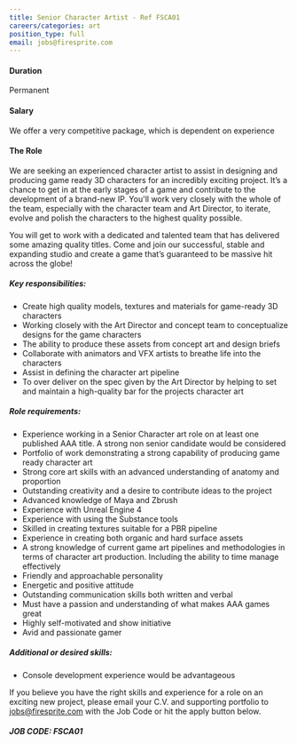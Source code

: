 ```yaml
---
title: Senior Character Artist - Ref FSCA01
careers/categories: art
position_type: full
email: jobs@firesprite.com
---
```

#### Duration

Permanent

#### Salary

We offer a very competitive package, which is dependent on experience

#### The Role

We are seeking an experienced character artist to assist in designing and producing game ready 3D characters for an incredibly exciting project. It’s a chance to get in at the early stages of a game and contribute to the development of a brand-new IP. You'll work very closely with the whole of the team, especially with the character team and Art Director, to iterate, evolve and polish the characters to the highest quality possible.

You will get to work with a dedicated and talented team that has delivered some amazing quality titles. Come and join our successful, stable and expanding studio and create a game that’s guaranteed to be massive hit across the globe!

##### **Key responsibilities:**

* Create high quality models, textures and materials for game-ready 3D characters
* Working closely with the Art Director and concept team to conceptualize designs for the game characters
* The ability to produce these assets from concept art and design briefs
* Collaborate with animators and VFX artists to breathe life into the characters
* Assist in defining the character art pipeline
* To over deliver on the spec given by the Art Director by helping to set and maintain a high-quality bar for the projects character art

##### **Role requirements:**

* Experience working in a Senior Character art role on at least one published AAA title. A strong non senior candidate would be considered
* Portfolio of work demonstrating a strong capability of producing game ready character art
* Strong core art skills with an advanced understanding of anatomy and proportion
* Outstanding creativity and a desire to contribute ideas to the project
* Advanced knowledge of Maya and Zbrush
* Experience with Unreal Engine 4
* Experience with using the Substance tools
* Skilled in creating textures suitable for a PBR pipeline
* Experience in creating both organic and hard surface assets
* A strong knowledge of current game art pipelines and methodologies in terms of character art production. Including the ability to time manage effectively
* Friendly and approachable personality
* Energetic and positive attitude
* Outstanding communication skills both written and verbal
* Must have a passion and understanding of what makes AAA games great
* Highly self-motivated and show initiative
* Avid and passionate gamer

##### **Additional or desired skills:**

* Console development experience would be advantageous

If you believe you have the right skills and experience for a role on an exciting new project, please email your C.V. and supporting portfolio to jobs@firesprite.com with the Job Code or hit the apply button below.

##### JOB CODE: FSCA01

